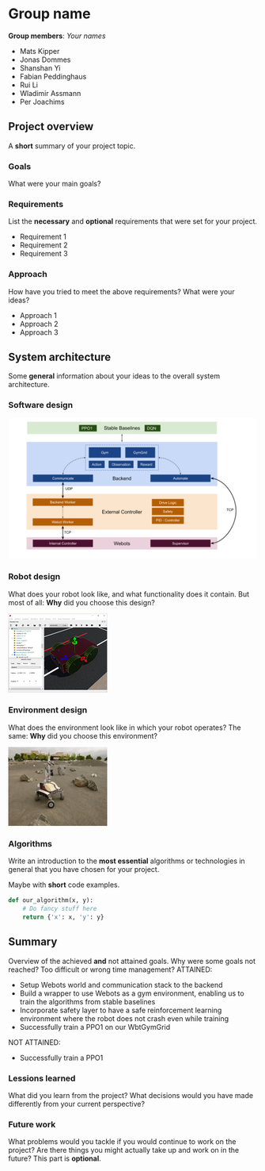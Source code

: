 # Group name
**Group members**: *Your names*
 - Mats Kipper
 - Jonas Dommes
 - Shanshan Yi
 - Fabian Peddinghaus
 - Rui Li
 - Wladimir Assmann
 - Per Joachims


## Project overview
A **short** summary of your project topic.

### Goals
What were your main goals?

### Requirements
List the **necessary** and **optional** requirements that were set for your project.

- Requirement 1
- Requirement 2
- Requirement 3

### Approach
How have you tried to meet the above requirements? What were your ideas?

- Approach 1
- Approach 2
- Approach 3

## System architecture
Some **general** information about your ideas to the overall system architecture.

### Software design


![diagram](./images/software_design.svg)

### Robot design
What does your robot look like, and what functionality does it contain.
But most of all: **Why** did you choose this design?

![robot](./images/robot.png)

### Environment design
What does the environment look like in which your robot operates?
The same: **Why** did you choose this environment?

![evironment](./images/environment.png)

### Algorithms
Write an introduction to the **most essential** algorithms or technologies in general that you have chosen for your project.

Maybe with **short** code examples.

```python
def our_algorithm(x, y):
    # Do fancy stuff here
    return {'x': x, 'y': y}
```

## Summary
Overview of the achieved **and** not attained goals. Why were some goals not reached? Too difficult or wrong time management?
ATTAINED:
 - Setup Webots world and communication stack to the backend
 - Build a wrapper to use Webots as a gym environment, enabling us to train the algorithms from stable baselines
 - Incorporate safety layer to have a safe reinforcement learning environment where the robot does not crash even while training
 - Successfully train a PPO1 on our WbtGymGrid

NOT ATTAINED:
 - Successfully train a PPO1

### Lessions learned
What did you learn from the project? What decisions would you have made differently from your current perspective?

### Future work
What problems would you tackle if you would continue to work on the project? Are there things you might actually take up and work on in the future? This part is **optional**.

